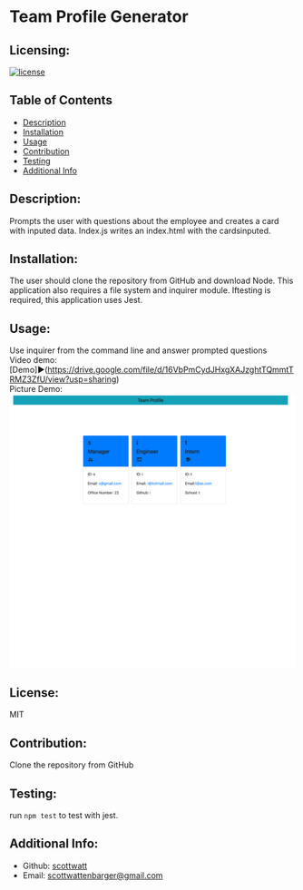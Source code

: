 
# Team Profile Generator
## Licensing:
[![license](https://img.shields.io/badge/license-MIT-blue)](https://shields.io)
## Table of Contents 
- [Description](#description)
- [Installation](#installation)
- [Usage](#usage)
- [Contribution](#contribution)
- [Testing](#testing)
- [Additional Info](#additional-info)
## Description:
Prompts the user with questions about the employee and creates a card with inputed data. Index.js writes an index.html with the cardsinputed.
## Installation:
The user should clone the repository from GitHub and download Node. This application also requires a file system and inquirer module. Iftesting is required, this application uses Jest.
## Usage:
Use inquirer from the command line and answer prompted questions<br>
Video demo: <br>
[Demo]▶️(https://drive.google.com/file/d/16VbPmCydJHxgXAJzghtTQmmtTRMZ3ZfU/view?usp=sharing)<br>
Picture Demo: <br>
![Screenshot](./assets/demo.png)
## License:
MIT
## Contribution:
Clone the repository from GitHub
## Testing:
run `npm test` to test with jest.
## Additional Info:
- Github: [scottwatt](https://github.com/scottwatt)
- Email: scottwattenbarger@gmail.com 
  